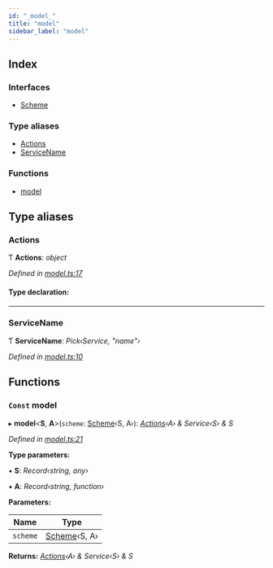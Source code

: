 ```yaml
---
id: "_model_"
title: "model"
sidebar_label: "model"
---
```


## Index

### Interfaces

* [Scheme](../interfaces/_model_.scheme.md)

### Type aliases

* [Actions](_model_.md#actions)
* [ServiceName](_model_.md#servicename)

### Functions

* [model](_model_.md#const-model)

## Type aliases

###  Actions

Ƭ **Actions**: *object*

*Defined in [model.ts:17](https://github.com/unadlib/reactant/blob/ecf98d3/packages/reactant-model/src/model.ts#L17)*

#### Type declaration:

___

###  ServiceName

Ƭ **ServiceName**: *Pick‹Service, "name"›*

*Defined in [model.ts:10](https://github.com/unadlib/reactant/blob/ecf98d3/packages/reactant-model/src/model.ts#L10)*

## Functions

### `Const` model

▸ **model**<**S**, **A**>(`scheme`: [Scheme](../interfaces/_model_.scheme.md)‹S, A›): *[Actions](_model_.md#actions)‹A› & Service‹S› & S*

*Defined in [model.ts:21](https://github.com/unadlib/reactant/blob/ecf98d3/packages/reactant-model/src/model.ts#L21)*

**Type parameters:**

▪ **S**: *Record‹string, any›*

▪ **A**: *Record‹string, function›*

**Parameters:**

Name | Type |
------ | ------ |
`scheme` | [Scheme](../interfaces/_model_.scheme.md)‹S, A› |

**Returns:** *[Actions](_model_.md#actions)‹A› & Service‹S› & S*
